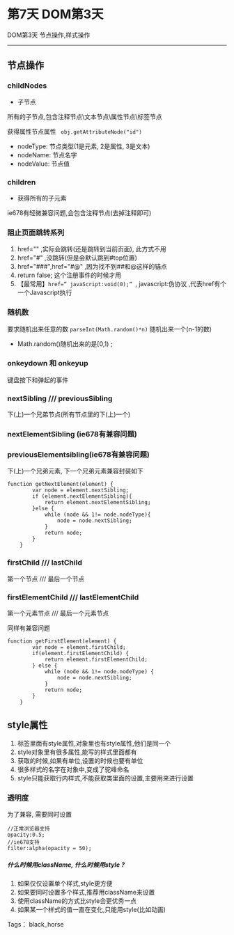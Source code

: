 # 第7天 DOM第3天

DOM第3天 节点操作,样式操作

---

## 节点操作

### childNodes
- 子节点

所有的子节点,包含注释节点\文本节点\属性节点\标签节点

获得属性节点属性 ` obj.getAttributeNode("id")`

- nodeType: 节点类型(1是元素, 2是属性, 3是文本)
- nodeName: 节点名字
- nodeValue: 节点值

### children
- 获得所有的子元素

ie678有轻微兼容问题,会包含注释节点(去掉注释即可)

### 阻止页面跳转系列
1. href="" ,实际会跳转(还是跳转到当前页面), 此方式不用
2. href="#" ,没跳转(但是会默认跳到#top位置)
3. href="###",href="#@" ,因为找不到##和@这样的锚点
4. return false; 这个注册事件的时候才用
5. 【最常用】`href=” javaScript:void(0);” `, javascript:伪协议 ,代表href有个一个Javascript执行

### 随机数
要求随机出来任意的数
` parseInt(Math.random()*n) ` 随机出来一个(n-1的数)
- Math.random()随机出来的是[0,1) ;

### onkeydown 和 onkeyup
键盘按下和弹起的事件

### nextSibling /// previousSibling
下(上)一个兄弟节点(所有节点里的下(上)一个)

### nextElementSibling (ie678有兼容问题)
### previousElementsibling(ie678有兼容问题)
下(上)一个兄弟元素, 下一个兄弟元素兼容封装如下
```
function getNextElement(element) {
        var node = element.nextSibling;
        if (element.nextElementSibling){
            return element.nextElementSibling;
        }else {
            while (node && 1!= node.nodeType){
                node = node.nextSibling;
            }
            return node;
        }
    }
```

### firstChild /// lastChild
第一个节点 /// 最后一个节点

### firstElementChild /// lastElementChild
第一个元素节点 /// 最后一个元素节点

同样有兼容问题
```
function getFirstElement(element) {
        var node = element.firstChild;
        if(element.firstElementChild) {
            return element.firstElementChild;
        } else {
            while (node && 1!= node.nodeType) {
                node = node.nextSibling;
            }
            return node;
        }
    }
```

## style属性

1. 标签里面有style属性,对象里也有style属性,他们是同一个
2. style对象里有很多属性,能写的样式里面都有
3. 获取的时候,如果有单位,设置的时候也要有单位
4. 很多样式的名字在对象中,变成了驼峰命名
5. style只能获取行内样式,不能获取类里面的设置,主要用来进行设置


### 透明度
为了兼容, 需要同时设置
```
//正常浏览器支持
opacity:0.5;
//ie678支持
filter:alpha(opacity = 50);
```

##### 什么时候用className, 什么时候用style ?
1. 如果仅仅设置单个样式,style更方便
2. 如果要同时设置多个样式,推荐用className来设置
3. 使用className的方式比style会更优秀一点
4. 如果某一个样式的值一直在变化,只能用style(比如动画)


Tags： black_horse
